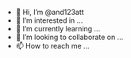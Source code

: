 - 👋 Hi, I’m @and123att
- 👀 I’m interested in ...
- 🌱 I’m currently learning ...
- 💞️ I’m looking to collaborate on ...
- 📫 How to reach me ...

<!---
and123att/and123att is a ✨ special ✨ repository because its `README.md` (this file) appears on your GitHub profile.
You can click the Preview link to take a look at your changes.
--->
